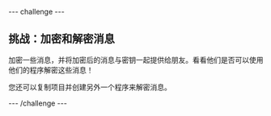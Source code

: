 --- challenge ---

## 挑战：加密和解密消息

加密一些消息，并将加密后的消息与密钥一起提供给朋友。看看他们是否可以使用他们的程序解密这些消息！

您还可以复制项目并创建另外一个程序来解密消息。

--- /challenge ---